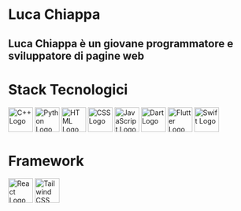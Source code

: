 # Luca Chiappa

## Luca Chiappa è un giovane programmatore e sviluppatore di pagine web

# Stack Tecnologici

<p align="left">
  <img src="https://cdn.jsdelivr.net/gh/devicons/devicon/icons/cplusplus/cplusplus-original.svg" alt="C++ Logo" width="50px" />
  <img src="https://cdn.jsdelivr.net/gh/devicons/devicon/icons/python/python-original.svg" alt="Python Logo" width="50px" />
  <img src="https://cdn.jsdelivr.net/gh/devicons/devicon/icons/html5/html5-original.svg" alt="HTML Logo" width="50px" />
  <img src="https://cdn.jsdelivr.net/gh/devicons/devicon/icons/css3/css3-original.svg" alt="CSS Logo" width="50px" />
  <img src="https://cdn.jsdelivr.net/gh/devicons/devicon/icons/javascript/javascript-original.svg" alt="JavaScript Logo" width="50px" />
  <img src="https://cdn.jsdelivr.net/gh/devicons/devicon/icons/dart/dart-original.svg" alt="Dart Logo" width="50px" />
  <img src="https://cdn.jsdelivr.net/gh/devicons/devicon/icons/flutter/flutter-original.svg" alt="Flutter Logo" width="50px" />
  <img src="https://cdn.jsdelivr.net/gh/devicons/devicon/icons/swift/swift-original.svg" alt="Swift Logo" width="50px" />
</p>

# Framework

<p align="left">
  <img src="https://cdn.jsdelivr.net/gh/devicons/devicon/icons/react/react-original.svg" alt="React Logo" width="50px" />
  <img src= "" alt="Tailwind CSS Logo" width="50px" />
</p>
